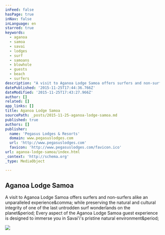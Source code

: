 ```yaml
---
inFeed: false
hasPage: true
inNav: false
inLanguage: en
starred: true
keywords:
  - aganoa
  - samoa
  - savai
  - lodges
  - surf
  - samoans
  - blowhole
  - guests
  - beach
  - surfers
description: "A visit to Aganoa Lodge Samoa offers surfers and non-surfers alike an unparalleled experience, while preserving the natural and cultural integrity of one of the last untrodden surf wonderlands on the planet. Every aspect of the Aganoa Lodge Samoa guest experience is designed to immerse you in Savai'i's pristine natural environment."
datePublished: '2015-11-25T17:44:36.766Z'
dateModified: '2015-11-25T17:43:27.966Z'
author: []
related: []
app_links: []
title: Aganoa Lodge Samoa
sourcePath: _posts/2015-11-25-aganoa-lodge-samoa.md
published: true
authors: []
publisher:
  name: 'Pegasus Lodges & Resorts'
  domain: www.pegasuslodges.com
  url: 'http://www.pegasuslodges.com'
  favicon: 'http://www.pegasuslodges.com/favicon.ico'
url: aganoa-lodge-samoa/index.html
_context: 'http://schema.org'
_type: MediaObject

---
```

<article style=""><h1>Aganoa Lodge Samoa</h1><p>A visit to Aganoa Lodge Samoa offers surfers and non-surfers alike an unparalleled experience&amp;comma; while preserving the natural and cultural integrity of one of the last untrodden surf wonderlands on the planet&amp;period; Every aspect of the Aganoa Lodge Samoa guest experience is designed to immerse you in Savai'i's pristine natural environment&amp;period;</p><img src="http://static1.squarespace.com/static/54c37a1fe4b0b232095b81cc/56464ef6e4b0435d0a8fb094/56464efce4b09c89fbcab50c/1447448342287/Aganoa+Lodge+Samoa+Sea+Turtle.jpg" /></article>